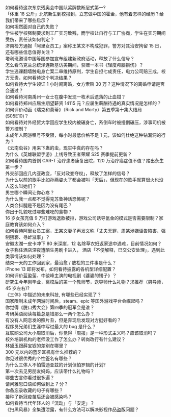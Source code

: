 如何看待这次东京残奥会中国队奖牌数断层式第一?  
「体重 18 公斤」北航新生到校报到，立志做中国的霍金，他有着怎样的经历？给我们带来了哪些启示？  
如何坦然面对自己的失败？  
学生被学校强制要求到工厂实习致残，而学校让自行与工厂协商，学生在实习期间受伤，责任该如何判定？  
济南检方通报「阿里女员工」案称王某文不构成犯罪，警方对其治安拘留 15 日，还有哪些信息值得关注？  
塔利班邀请中国等国参加宣布组建新政府活动，释放了什么信号？  
怎么看乌克兰总统泽连斯基访美期间，获赠一本书《轻度颅脑损伤》？  
学生逃课翻墙触电身亡案二审维持原判，学生自担七成责任，电力公司赔三成，校方无责，如何看待这个判决结果？  
如何看待大学生领证 1 小时闹离婚，女方索赔 30 万？这种情况下的离婚申请是否会通过？  
如何看待河南禹州一女士在腹中发现一枚术后遗落的止血钳？  
如何看待郑州应届生期望薪资 14115 元？应届生薪酬待遇的真实情况是怎样的？  
如何评价动画《瑞克和莫蒂》（Rick and Morty）第五季第十集大结局 (S05E10)？  
如何看待对外经贸大学回应学生校内被碾身亡，系倒车时被撞倒碾压，涉事司机被警方控制？  
未成年人网游租号不受限，每小时最低价格不足 1 元，该如何杜绝这种钻漏洞的行为？  
《云南虫谷》用来下蛊的虫，现实中真的存在吗？  
为什么《英雄联盟手游》上线导致王者荣耀 S25 赛季提前更新？  
如何看待国内首例 CAR-T 治疗患者康复出院，120 万治疗癌症值不值？踏出永生第一步？  
外交部回应几内亚政变，「反对政变夺权」，释放了怎样的信号？  
为什么以前的歌手比如孙燕姿火了都会被叫「天后」，但现在的歌手就算很火也没人这么叫她们？  
男生哪个瞬间让你心疼？  
为什么我一点都不觉得克苏鲁神话恐怖呢？  
人类会抖腿是不是因为没有尾巴？  
你出于礼貌吃过哪些难吃的食物？  
16 岁女孩充值 9 万打游戏退款被拒，游戏公司诱导氪金的模式是否需要限制？家庭教育该如何介入？  
如何看待阿里女员工案，王某文妻子再发文称「丈夫无罪，周某涉嫌诬告陷害、强制猥亵、寻衅滋事」？  
安徽太湖一皮卡冲下 80 米深崖，12 名除草农妇返家途中遇难，目前情况如何？  
女子称住酒店深夜遭陌生男刷卡进入， 酒店「不便解释，已交公安处理」，遇到此类事情该如何处理？  
结束一天的工作回到家，最治愈 / 放松的三件事是什么？  
iPhone 13 即将发布，如何看待披露的各机型详细配置？  
如何评价蓝盈莹、牛骏峰主演的电视剧《婆婆的镯子》？  
研究生今年刚毕业，离校后的第一个教师节，送导师什么礼物？求推荐（男导师，45 岁左右)?  
《三体》中描述的未来科技, 有哪些已经实现了？  
国家限制未成年网游时间后，steam、epic 等国外游戏平台会崛起吗？  
你觉得《脱口秀大会》第四季的冠军会是谁？  
考研英语阅读每篇总是错那么一两个怎么办？  
有没有人网恋发的照片丑，但是奔现后发现对方挺好看的？  
程序员兄弟们生涯中写过最大的 bug 是什么？  
互联网公司大小周取消后，你觉得「周报」是一种形式主义吗？应该取消吗？  
校外培训机构的老师没工作了怎么办？转岗改行有什么建议？  
林黛玉跟薛宝钗的差别在哪里？  
300 元以内的蓝牙耳机有什么推荐的？  
你见过很优秀的个性签名有哪些？  
为什么三体人不怕雷迪亚兹的计划但怕罗辑的计划?  
第一次去见男朋友妈妈，应该带什么礼物吗？  
哪些古言你看过很多遍？  
请问雅思口语如何做到上 7 分？  
你备忘录收藏的句子有哪些？  
接种了新冠疫苗后还会被感染吗？  
如何看待当代年轻人的「流动」与「安定」？  
《扫黑风暴》全集遭泄露，有什么方法可以解决影视作品盗版问题？  
